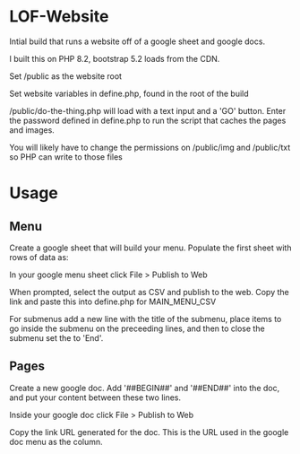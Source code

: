 # LOF-Website

Intial build that runs a website off of a google sheet and google docs.

I built this on PHP 8.2, bootstrap 5.2 loads from the CDN.

Set /public as the website root

Set website variables in define.php, found in the root of the build

/public/do-the-thing.php will load with a text input and a 'GO' button. Enter the password defined in define.php to run the script that caches the pages and images.

You will likely have to change the permissions on /public/img and /public/txt so PHP can write to those files

# Usage

## Menu
Create a google sheet that will build your menu. Populate the first sheet with rows of data as:
<Item Name><Link URL><URL to google doc>

In your google menu sheet click File > Publish to Web

When prompted, select the output as CSV and publish to the web. Copy the link and paste this into define.php for MAIN_MENU_CSV

For submenus add a new line with the title of the submenu, place items to go inside the submenu on the preceeding lines, and then to close the submenu set the <Item Name> to 'End'.

## Pages
Create a new google doc. Add '##BEGIN##' and '##END##' into the doc, and put your content between these two lines.

Inside your google doc click File > Publish to Web

Copy the link URL generated for the doc. This is the URL used in the google doc menu as the <URL to google doc> column.
